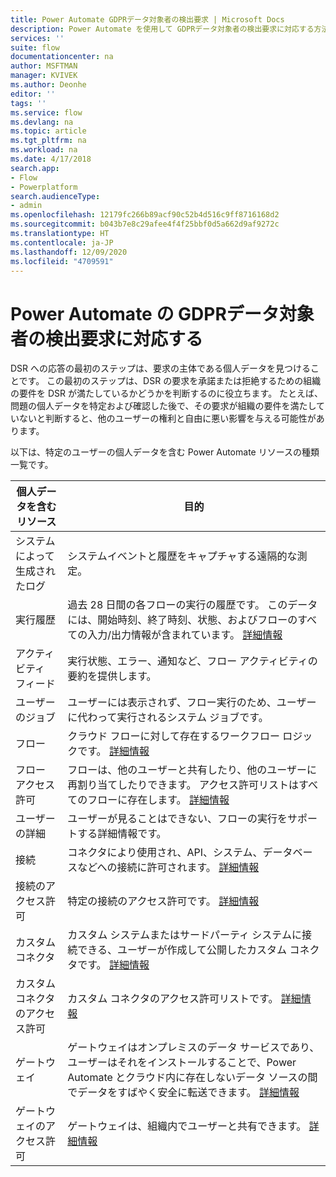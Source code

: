 ```yaml
---
title: Power Automate GDPRデータ対象者の検出要求 | Microsoft Docs
description: Power Automate を使用して GDPRデータ対象者の検出要求に対応する方法を説明します。
services: ''
suite: flow
documentationcenter: na
author: MSFTMAN
manager: KVIVEK
ms.author: Deonhe
editor: ''
tags: ''
ms.service: flow
ms.devlang: na
ms.topic: article
ms.tgt_pltfrm: na
ms.workload: na
ms.date: 4/17/2018
search.app:
- Flow
- Powerplatform
search.audienceType:
- admin
ms.openlocfilehash: 12179fc266b89acf90c52b4d516c9ff8716168d2
ms.sourcegitcommit: b043b7e8c29afee4f4f25bbf0d5a662d9af9272c
ms.translationtype: HT
ms.contentlocale: ja-JP
ms.lasthandoff: 12/09/2020
ms.locfileid: "4709591"
---
```

# <a name="responding-to-gdpr-data-subject-discovery-requests-for-power-automate"></a>Power Automate の GDPRデータ対象者の検出要求に対応する


DSR への応答の最初のステップは、要求の主体である個人データを見つけることです。 この最初のステップは、DSR の要求を承諾または拒絶するための組織の要件を DSR が満たしているかどうかを判断するのに役立ちます。 たとえば、問題の個人データを特定および確認した後で、その要求が組織の要件を満たしていないと判断すると、他のユーザーの権利と自由に悪い影響を与える可能性があります。

以下は、特定のユーザーの個人データを含む Power Automate リソースの種類一覧です。

|**個人データを含むリソース**|**目的**|
|-----|-----|
|システムによって生成されたログ|システムイベントと履歴をキャプチャする遠隔的な測定。|
|実行履歴|過去 28 日間の各フローの実行の履歴です。 このデータには、開始時刻、終了時刻、状態、およびフローのすべての入力/出力情報が含まれています。 [詳細情報](https://flow.microsoft.com/blog/download-history-recurrence/)|
|アクティビティ フィード| 実行状態、エラー、通知など、フロー アクティビティの要約を提供します。|
|ユーザーのジョブ|ユーザーには表示されず、フロー実行のため、ユーザーに代わって実行されるシステム ジョブです。|
|フロー|クラウド フローに対して存在するワークフロー ロジックです。 [詳細情報](https://docs.microsoft.com/flow/get-started-logic-flow)|
|フロー アクセス許可|フローは、他のユーザーと共有したり、他のユーザーに再割り当てしたりできます。 アクセス許可リストはすべてのフローに存在します。 [詳細情報](https://docs.microsoft.com/flow/frequently-asked-questions#can-i-share-the-flows-i-create)|
|ユーザーの詳細|ユーザーが見ることはできない、フローの実行をサポートする詳細情報です。|
|接続|コネクタにより使用され、API、システム、データベースなどへの接続に許可されます。 [詳細情報](https://docs.microsoft.com/flow/add-manage-connections)|
|接続のアクセス許可|特定の接続のアクセス許可です。 [詳細情報](https://docs.microsoft.com/flow/add-manage-connections)|
|カスタム コネクタ|カスタム システムまたはサードパーティ システムに接続できる、ユーザーが作成して公開したカスタム コネクタです。 [詳細情報](https://docs.microsoft.com/connectors/custom-connectors/)|
|カスタム コネクタのアクセス許可|カスタム コネクタのアクセス許可リストです。 [詳細情報](https://docs.microsoft.com/connectors/custom-connectors/share)|
|ゲートウェイ|ゲートウェイはオンプレミスのデータ サービスであり、ユーザーはそれをインストールすることで、Power Automate とクラウド内に存在しないデータ ソースの間でデータをすばやく安全に転送できます。 [詳細情報](https://docs.microsoft.com/flow/gateway-manage)|
|ゲートウェイのアクセス許可|ゲートウェイは、組織内でユーザーと共有できます。 [詳細情報](https://go.microsoft.com/fwlink/?linkid=872249)|
